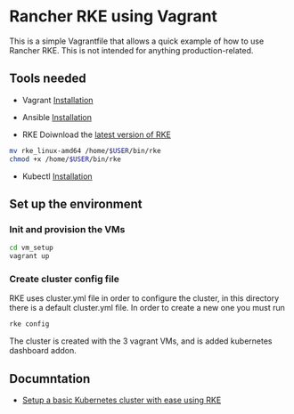 # Rancher RKE using Vagrant

This is a simple Vagrantfile that allows a quick example of how to use Rancher RKE.
This is not intended for anything production-related.

## Tools needed

- Vagrant
[Installation](https://www.vagrantup.com/docs/installation/)

- Ansible
[Installation](https://docs.ansible.com/ansible/latest/installation_guide/intro_installation.html)

- RKE
Doiwnload the [latest version of RKE](https://github.com/rancher/rke/releases)

```bash
mv rke_linux-amd64 /home/$USER/bin/rke
chmod +x /home/$USER/bin/rke
```

- Kubectl
[Installation](https://kubernetes.io/docs/tasks/tools/install-kubectl/)

## Set up the environment

### Init and provision the VMs

```bash
cd vm_setup
vagrant up
```

### Create cluster config file

RKE uses cluster.yml file in order to configure the cluster, in this directory there is a default cluster.yml file. In order to create a new one you must run 

```bash
rke config
```

The cluster is created with the 3 vagrant VMs, and is added kubernetes dashboard addon.

## Documntation

- [Setup a basic Kubernetes cluster with ease using RKE](https://rancher.com/blog/2018/2018-09-26-setup-basic-kubernetes-cluster-with-ease-using-rke/)
